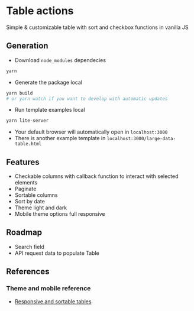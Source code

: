 # Table actions

Simple & customizable table with sort and checkbox functions in vanilla JS

## Generation

- Download `node_modules` dependecies

```bash
yarn
```

- Generate the package local

```bash
yarn build
# or yarn watch if you want to develop with automatic updates
```

- Run template examples local

```bash
yarn lite-server
```

- Your default browser will automatically open in `localhost:3000`
- There is another example template in `localhost:3000/large-data-table.html`

## Features

- Checkable columns with callback function to interact with selected elements
- Paginate
- Sortable columns
- Sort by date
- Theme light and dark
- Mobile theme options full responsive

## Roadmap

- Search field
- API request data to populate Table

## References

### Theme and mobile reference
- [Responsive and sortable tables](https://codepen.io/mlegakis/pen/jBYPGr)
